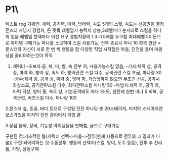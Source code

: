 # P1\
텍스트 rpg
기획안.
체력, 공격력, 마력, 방어력, 속도 5개의 스탯, 속도는 선공권을 결정
몬스터 사냥시 경험치, 돈 횟득
레벨업시 능력치 상승,3레벨마다 순서대로 스킬을 하나씩 얻음
레벨업 할때마다 이전 요구 경험치량의 1.3~1.5배를 요구함 최대레벨 50
돈으로 아이템 구매가능
마나를 소모하여 스킬 사용가능, 전투 종료시 마나 10 회복
한턴 = 몬스터와 자신이 서로 한 번 씩 행동을 함
다양한 직업
시작점은 마을, 던전을 돌며 마왕성을 클리어하는것이 목적

1. 캐릭터
-초보자:공, 체, 마,  방, 속 전부 하, 사용가능스킬 없음, 
-기사:체력 상, 공격 중, 마력 하, 방어 상, 속도 하, 방어관련 스킬 다수, 공격관련 스킬 조금, 마나량 30
-궁수:체력 중, 공격 상, 마력 중, 방어 하, 기습당하지 않으면 무조건 선공, 공격시 화살소모, 공격관련스킬 다수, 회피관련스킬 마나량 50
-마법사:체력 하, 공격 하, 마력 극상, 방어 중, 속도 상, 기본공격에도 마다 1소모, 한턴에 한번 마나 5 회복, 공격관련, 버프스킬 다수, 마나량 100

2.몬스터
숲, 동굴, 바다 등으로 구성됨
던전 하나당 총 20스테이지, 마지막 스테이지엔 보스가있음
마지막 던전 클리어시 게임 끝

3.상점
물약, 장비, 기능성 아이템들을 판매함, 골드로 구매가능

구현된 것:기초적인 틀(캐릭터 선택->마을->전투(현재 자동으로 전투와 그 결과가 나옴))
구현 되어야하는 것:수동전투, 행동의 선택지(스킬, 방어, 도주 등등), 전투 후 전리품, 가방, 상점구매

